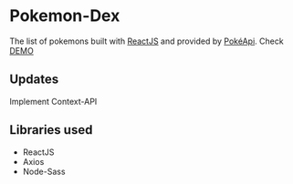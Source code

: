 # Pokemon-Dex
The list of pokemons built with [ReactJS](https://reactjs.org/) and provided by [PokéApi](https://pokeapi.co/).
Check [DEMO](https://ahmadertarizqi.github.io/pokemon-dex)

## Updates
Implement Context-API

## Libraries used
- ReactJS
- Axios
- Node-Sass
